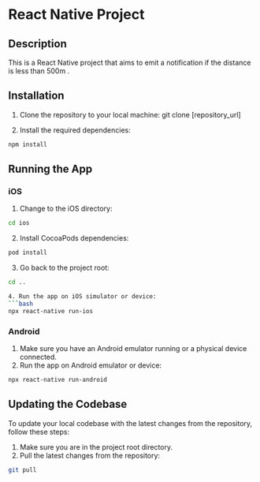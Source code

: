 # React Native Project

## Description
This is a React Native project that aims to emit a notification if the distance is less than 500m .

## Installation
1. Clone the repository to your local machine:
git clone [repository_url]

2. Install the required dependencies:
```bash
npm install
```


## Running the App
### iOS
1. Change to the iOS directory:
```bash
cd ios
```

2. Install CocoaPods dependencies:
```bash
pod install
```

3. Go back to the project root:
```bash
cd ..

4. Run the app on iOS simulator or device:
```bash
npx react-native run-ios
```


### Android
1. Make sure you have an Android emulator running or a physical device connected.
2. Run the app on Android emulator or device:
```bash
npx react-native run-android
```


## Updating the Codebase
To update your local codebase with the latest changes from the repository, follow these steps:

1. Make sure you are in the project root directory.
2. Pull the latest changes from the repository:
```bash
git pull
```
